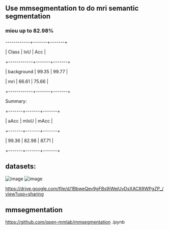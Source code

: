 ## Use mmsegmentation to do mri semantic segmentation
### miou up to 82.98%
------------+-------+-------+

|   Class    |  IoU  |  Acc  |

+------------+-------+-------+

| background | 99.35 | 99.77 |

|    mri     | 66.61 | 75.66 |

+------------+-------+-------+

Summary:

+-------+-------+-------+

|  aAcc |  mIoU |  mAcc |

+-------+-------+-------+

| 99.36 | 82.98 | 87.71 |

+-------+-------+-------+


## datasets:
![image](https://user-images.githubusercontent.com/55181594/198876734-bc358f74-bdf0-40bf-953e-19cc5ba06e5e.png)
![image](https://user-images.githubusercontent.com/55181594/198876741-12f186ea-1994-4fff-8cac-e10231f82270.png)

<https://drive.google.com/file/d/1BbweQev9gFBs9iWejUyDsXAC89WPgZP_/view?usp=sharing>
## mmsegmentation
<https://github.com/open-mmlab/mmsegmentation>
.ipynb

